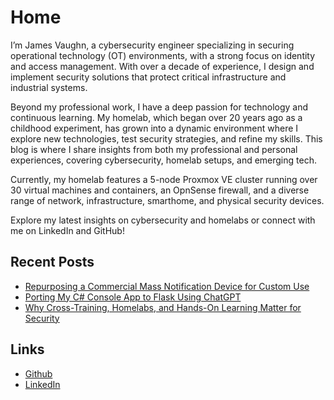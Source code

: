 # Home

I’m James Vaughn, a cybersecurity engineer specializing in securing operational technology (OT) environments, with a strong focus on identity and access management. With over a decade of experience, I design and implement security solutions that protect critical infrastructure and industrial systems.

Beyond my professional work, I have a deep passion for technology and continuous learning. My homelab, which began over 20 years ago as a childhood experiment, has grown into a dynamic environment where I explore new technologies, test security strategies, and refine my skills. This blog is where I share insights from both my professional and personal experiences, covering cybersecurity, homelab setups, and emerging tech.

Currently, my homelab features a 5-node Proxmox VE cluster running over 30 virtual machines and containers, an OpnSense firewall, and a diverse range of network, infrastructure, smarthome, and physical security devices.

Explore my latest insights on cybersecurity and homelabs or connect with me on LinkedIn and GitHub!

## Recent Posts

* [Repurposing a Commercial Mass Notification Device for Custom Use](https://jamesvaughn.net/blog/Homelab/Hardware/RepurposingAMassNotificationAppliance/)
* [Porting My C# Console App to Flask Using ChatGPT](https://jamesvaughn.net/blog/Software/IntercomSystemFlask/)
* [Why Cross-Training, Homelabs, and Hands-On Learning Matter for Security](https://jamesvaughn.net/blog/Opinion/CyberCrossTraining/)

## Links

* [Github](https://github.com/j-vaughn)
* [LinkedIn](https://www.linkedin.com/in/jamesvaughncyber/)
